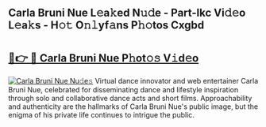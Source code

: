 ## Carla Bruni Nue L𝚎a𝚔ed N𝚞𝚍e - Part-lkc Vi𝚍𝚎o L𝚎a𝚔s - H𝚘𝚝 O𝚗𝚕yf𝚊ns P𝚑𝚘tos Cxgbd

# <h2><a href="http://kfcax6.oniu.top/?m=Carla+Bruni+Nue">🔗👉 🔴 Carla Bruni Nue P𝚑ot𝚘𝚜 V𝚒d𝚎o</a></h2>

[![Carla Bruni Nue Nu𝚍e𝚜](https://i.imgur.com/0qMVB7G.gif)](http://kfcax6.oniu.top/?m=Carla+Bruni+Nue)
Virtual dance innovator and web entertainer Carla Bruni Nue, celebrated for disseminating dance and lifestyle inspiration through solo and collaborative dance acts and short films. Approachability and authenticity are the hallmarks of Carla Bruni Nue's public image, but the enigma of his private life continues to intrigue the public.  
